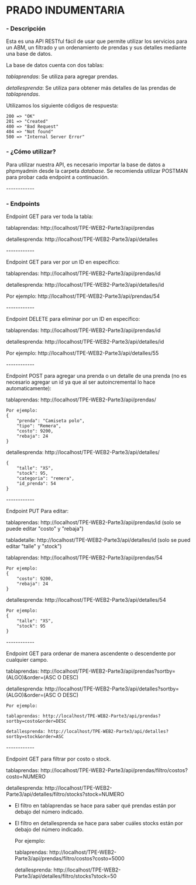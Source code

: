 # **PRADO INDUMENTARIA**

### - Descripción

Esta es una API RESTful fácil de usar que permite utilizar los servicios para un ABM, un filtrado y un ordenamiento de prendas y sus detalles mediante una base de datos.

La base de datos cuenta con dos tablas:

*tablaprendas*: Se utiliza para agregar prendas.

*detallesprenda*: Se utiliza para obtener más detalles de las prendas de *tablaprendas*. 

Utilizamos los siguiente códigos de respuesta:

    200 => "OK"
    201 => "Created"
    400 => "Bad Request"
    404 => "Not found"
    500 => "Internal Server Error"

### - ¿Cómo utilizar?

Para utilizar nuestra API, es necesario importar la base de datos a phpmyadmin desde la carpeta *database*. 
Se recomienda utilizar POSTMAN para probar cada endpoint a continuación. 

‎------------

### - Endpoints

Endpoint GET para ver toda la tabla:

tablaprendas: http://localhost/TPE-WEB2-Parte3/api/prendas

detallesprenda: http://localhost/TPE-WEB2-Parte3/api/detalles

‎------------

Endpoint GET para ver por un ID en específico:

tablaprendas: http://localhost/TPE-WEB2-Parte3/api/prendas/id 

detallesprenda: http://localhost/TPE-WEB2-Parte3/api/detalles/id

Por ejemplo: http://localhost/TPE-WEB2-Parte3/api/prendas/54

‎------------

Endpoint DELETE para eliminar por un ID en específico: 

tablaprendas: http://localhost/TPE-WEB2-Parte3/api/prendas/id 

detallesprenda: http://localhost/TPE-WEB2-Parte3/api/detalles/id

Por ejemplo: http://localhost/TPE-WEB2-Parte3/api/detalles/55

‎------------

Endpoint POST para agregar una prenda o un detalle de una prenda (no es necesario agregar un id ya que al ser autoincremental lo hace automaticamente):

tablaprendas: http://localhost/TPE-WEB2-Parte3/api/prendas/

    Por ejemplo:
    {
        "prenda": "Camiseta polo",
        "tipo": "Remera",
        "costo": 9200,
        "rebaja": 24
    }

detallesprenda: http://localhost/TPE-WEB2-Parte3/api/detalles/

    {
        "talle": "XS",
        "stock": 95,
        "categoria": "remera",
        "id_prenda": 54
    }

‎------------

Endpoint PUT Para editar: 

tablaprendas: http://localhost/TPE-WEB2-Parte3/api/prendas/id (solo se puede editar "costo" y "rebaja")

tabladetalle: http://localhost/TPE-WEB2-Parte3/api/detalles/id (solo se pued editar "talle" y "stock")

tablaprendas: http://localhost/TPE-WEB2-Parte3/api/prendas/54

    Por ejemplo:
    {
        "costo": 9200,
        "rebaja": 24
    }

detallesprenda: http://localhost/TPE-WEB2-Parte3/api/detalles/54

    Por ejemplo:
    {
        "talle": "XS",
        "stock": 95
    }

‎------------

Endpoint GET para ordenar de manera ascendente o descendente por cualquier campo.

tablaprendas: http://localhost/TPE-WEB2-Parte3/api/prendas?sortby=(ALGO)&order=(ASC O DESC)

detallesprenda: http://localhost/TPE-WEB2-Parte3/api/detalles?sortby=(ALGO)&order=(ASC O DESC)

    Por ejemplo:

    tablaprendas: http://localhost/TPE-WEB2-Parte3/api/prendas?sortby=costo&order=DESC
    
    detallesprenda: http://localhost/TPE-WEB2-Parte3/api/detalles?sortby=stock&order=ASC

‎------------

Endpoint GET para filtrar por costo o stock.

tablaprendas: http://localhost/TPE-WEB2-Parte3/api/prendas/filtro/costos?costo=NUMERO

detallesprenda: http://localhost/TPE-WEB2-Parte3/api/detalles/filtro/stocks?stock=NUMERO

- El filtro en tablaprendas se hace para saber qué prendas están por debajo del número indicado.
- El filtro en detallesprenda se hace para saber cuáles stocks están por debajo del número indicado.

    Por ejemplo:
    
    tablaprendas: http://localhost/TPE-WEB2-Parte3/api/prendas/filtro/costos?costo=5000
  
    detallesprenda: http://localhost/TPE-WEB2-Parte3/api/detalles/filtro/stocks?stock=50
